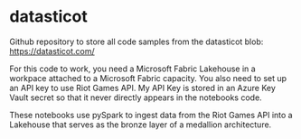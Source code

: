 # datasticot
Github repository to store all code samples from the datasticot blob: https://datasticot.com/

For this code to work, you need a Microsoft Fabric Lakehouse in a workpace attached to a Microsoft Fabric capacity. You also need to set up an API key to use Riot Games API. My API Key is stored in an Azure Key Vault secret so that it never directly appears in the notebooks code.

These notebooks use pySpark to ingest data from the Riot Games API into a Lakehouse that serves as the bronze layer of a medallion architecture.